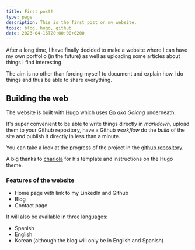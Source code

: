 ```yaml
---
title: First post!
type: page
description: This is the first post on my website.
topic: blog, hugo, github
date: 2023-04-16T20:00:00+0200
---
```


After a long time, I have finally decided to make a website where I can have my own portfolio (in the future) as well as uploading some articles about things I find interesting.

The aim is no other than forcing myself to document and explain how I do things and thus be able to share everything.

## Building the web

The website is built with [Hugo](https://gohugo.io) which uses [Go](http://go.dev) *aka Golang* underneath.

It's super convenient to be able to write things directly in *markdown*, upload them to your Github repository, have a Github *workflow* do the *build* of the site and publish it directly in less than a minute.

You can take a look at the progress of the project in the [github repository](https://github.com/jesusfj710/jesusfj710.github.io).

A big thanks to [charlola](https://www.heycharlola.com/) for his template and instructions on the Hugo theme.

### Features of the website

* Home page with link to my LinkedIn and Github
* Blog
* Contact page

It will also be available in three languages:

* Spanish
* English
* Korean (although the blog will only be in English and Spanish)
